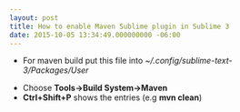 ```yaml
---
layout: post
title: How to enable Maven Sublime plugin in Sublime 3
date: 2015-10-05 13:34:49.000000000 -06:00
---
```

* For maven build put this file into *~/.config/sublime-text-3/Packages/User* 
<script src="https://gist.github.com/akottr/6164036.js"></script>
* Choose **Tools->Build System->Maven** 
* **Ctrl+Shift+P** shows the entries (e.g **mvn clean**) 
